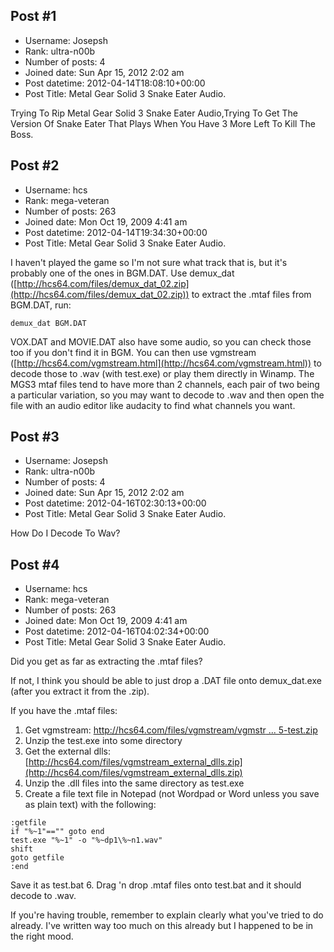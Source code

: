 ## Post #1
- Username: Josepsh
- Rank: ultra-n00b
- Number of posts: 4
- Joined date: Sun Apr 15, 2012 2:02 am
- Post datetime: 2012-04-14T18:08:10+00:00
- Post Title: Metal Gear Solid 3 Snake Eater Audio.

Trying To Rip Metal Gear Solid 3 Snake Eater Audio,Trying To Get The Version Of Snake Eater That Plays When You Have 3 More Left To Kill The Boss.
## Post #2
- Username: hcs
- Rank: mega-veteran
- Number of posts: 263
- Joined date: Mon Oct 19, 2009 4:41 am
- Post datetime: 2012-04-14T19:34:30+00:00
- Post Title: Metal Gear Solid 3 Snake Eater Audio.

I haven't played the game so I'm not sure what track that is, but it's probably one of the ones in BGM.DAT.  Use demux_dat ([http://hcs64.com/files/demux_dat_02.zip](http://hcs64.com/files/demux_dat_02.zip)) to extract the .mtaf files from BGM.DAT, run:
```
demux_dat BGM.DAT
```
VOX.DAT and MOVIE.DAT also have some audio, so you can check those too if you don't find it in BGM.  You can then use vgmstream ([http://hcs64.com/vgmstream.html](http://hcs64.com/vgmstream.html)) to decode those to .wav (with test.exe) or play them directly in Winamp.  The MGS3 mtaf files tend to have more than 2 channels, each pair of two being a particular variation, so you may want to decode to .wav and then open the file with an audio editor like audacity to find what channels you want.
## Post #3
- Username: Josepsh
- Rank: ultra-n00b
- Number of posts: 4
- Joined date: Sun Apr 15, 2012 2:02 am
- Post datetime: 2012-04-16T02:30:13+00:00
- Post Title: Metal Gear Solid 3 Snake Eater Audio.

How Do I Decode To Wav?
## Post #4
- Username: hcs
- Rank: mega-veteran
- Number of posts: 263
- Joined date: Mon Oct 19, 2009 4:41 am
- Post datetime: 2012-04-16T04:02:34+00:00
- Post Title: Metal Gear Solid 3 Snake Eater Audio.

Did you get as far as extracting the .mtaf files?

If not, I think you should be able to just drop a .DAT file onto demux_dat.exe (after you extract it from the .zip).

If you have the .mtaf files:

1. Get vgmstream: [http://hcs64.com/files/vgmstream/vgmstr ... 5-test.zip](http://hcs64.com/files/vgmstream/vgmstream-r975-test.zip)
2. Unzip the test.exe into some directory
3. Get the external dlls: [http://hcs64.com/files/vgmstream_external_dlls.zip](http://hcs64.com/files/vgmstream_external_dlls.zip)
4. Unzip the .dll files into the same directory as test.exe
5. Create a file text file in Notepad (not Wordpad or Word unless you save as plain text) with the following:

```
:getfile
if "%~1"=="" goto end
test.exe "%~1" -o "%~dp1\%~n1.wav"
shift
goto getfile
:end
```

Save it as test.bat
6. Drag 'n drop .mtaf files onto test.bat and it should decode to .wav.

If you're having trouble, remember to explain clearly what you've tried to do already.  I've written way too much on this already but I happened to be in the right mood.
